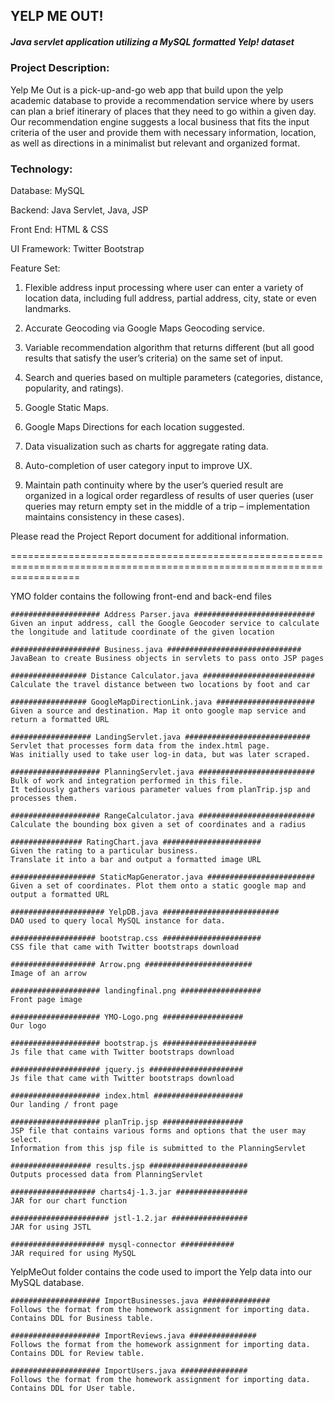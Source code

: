 ## YELP ME OUT!
##### Java servlet application utilizing a MySQL formatted Yelp! dataset


### Project Description:
Yelp Me Out is a pick-up-and-go web app that build upon the yelp academic database to provide a recommendation service where by users can plan a brief itinerary of places that they need to go within a given day. Our recommendation engine suggests a local business that fits the input criteria of the user and provide them with necessary information, location, as well as directions in a minimalist but relevant and organized format.

### Technology:
Database: MySQL

Backend: Java Servlet, Java, JSP

Front End: HTML & CSS

UI Framework: Twitter Bootstrap


Feature Set:

1. Flexible address input processing where user can enter a variety of location data, including full address, partial 
address, city, state or even landmarks.

2. Accurate Geocoding via Google Maps Geocoding service.

3. Variable recommendation algorithm that returns different (but all good results that satisfy the user’s criteria) on the 
same set of input.

4. Search and queries based on multiple parameters (categories, distance, popularity, and ratings).

5. Google Static Maps.

6. Google Maps Directions for each location suggested.

7. Data visualization such as charts for aggregate rating data.

8. Auto-completion of user category input to improve UX.

9. Maintain path continuity where by the user’s queried result are organized in a logical order regardless of results of user queries (user queries may return empty set in the middle of a trip – implementation maintains consistency in these cases).

Please read the Project Report document for additional information.

========================================================================================================================

YMO folder contains the following front-end and back-end files

	#################### Address Parser.java ###########################
	Given an input address, call the Google Geocoder service to calculate the longitude and latitude coordinate of the given location

	#################### Business.java ##############################
	JavaBean to create Business objects in servlets to pass onto JSP pages

	################# Distance Calculator.java #########################
	Calculate the travel distance between two locations by foot and car

	################# GoogleMapDirectionLink.java ######################
	Given a source and destination. Map it onto google map service and return a formatted URL

	################## LandingServlet.java ############################
	Servlet that processes form data from the index.html page.
	Was initially used to take user log-in data, but was later scraped.

	#################### PlanningServlet.java ##########################
	Bulk of work and integration performed in this file.
	It tediously gathers various parameter values from planTrip.jsp and processes them.

	#################### RangeCalculator.java ##########################
	Calculate the bounding box given a set of coordinates and a radius

	################ RatingChart.java ######################
	Given the rating to a particular business. 
	Translate it into a bar and output a formatted image URL
	
	################### StaticMapGenerator.java ########################
	Given a set of coordinates. Plot them onto a static google map and output a formatted URL

	##################### YelpDB.java ##########################
	DAO used to query local MySQL instance for data. 
 
	################### bootstrap.css ######################
	CSS file that came with Twitter bootstraps download

	################### Arrow.png ########################
	Image of an arrow

	#################### landingfinal.png ##################
	Front page image

	#################### YMO-Logo.png ##################
	Our logo

	#################### bootstrap.js #####################
	Js file that came with Twitter bootstraps download

	#################### jquery.js #####################
	Js file that came with Twitter bootstraps download

	#################### index.html ####################
	Our landing / front page

	#################### planTrip.jsp ##################
	JSP file that contains various forms and options that the user may select.
	Information from this jsp file is submitted to the PlanningServlet

	################## results.jsp ######################
	Outputs processed data from PlanningServlet

	################### charts4j-1.3.jar ################
	JAR for our chart function

	###################### jstl-1.2.jar #################
	JAR for using JSTL 

	##################### mysql-connector ############
	JAR required for using MySQL

YelpMeOut folder contains the code used to import the Yelp data into our MySQL database.

	#################### ImportBusinesses.java ###############
	Follows the format from the homework assignment for importing data.
	Contains DDL for Business table.
	
	#################### ImportReviews.java ###############
	Follows the format from the homework assignment for importing data.
	Contains DDL for Review table.
	
	#################### ImportUsers.java ###############
	Follows the format from the homework assignment for importing data.
	Contains DDL for User table.
